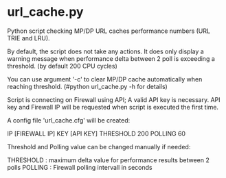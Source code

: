 # url_cache.py #

Python script checking MP/DP URL caches performance numbers (URL TRIE and LRU).

By default, the script does not take any actions. 
It does only display a warning message when performance delta between 2 poll 
is exceeding a threshold. (by default 200 CPU cycles)

You can use argument '-c' to clear MP/DP cache automatically when reaching threshold.
(#python url_cache.py -h for details)

Script is connecting on Firewall using API; A valid API key is necessary.
API key and Firewall IP will be requested when script is executed the first time.

A config file 'url_cache.cfg' will be created:

IP [FIREWALL IP]
KEY [API KEY]
THRESHOLD 200
POLLING 60

Threshold and Polling value can be changed manually if needed:

THRESHOLD : maximum delta value for performance results between 2 polls
POLLING : Firewall polling intervall in seconds

